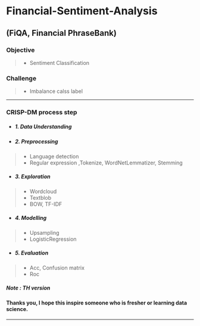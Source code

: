 # Financial-Sentiment-Analysis
(FiQA, Financial PhraseBank)
---
### Objective
> - Sentiment Classification
### Challenge
> - Imbalance calss label
---
### CRISP-DM process step
- ##### 1. Data Understanding
- ##### 2. Preprocessing
> - Language detection
> - Regular expression ,Tokenize, WordNetLemmatizer, Stemming
- ##### 3. Exploration
> - Wordcloud
> - Textblob
> - BOW, TF-IDF
- ##### 4. Modelling
> - Upsampling
> - LogisticRegression
- ##### 5. Evaluation
> - Acc, Confusion matrix
> - Roc

##### Note : TH version
#### Thanks you, I hope this inspire someone who is fresher or learning data science.
---
